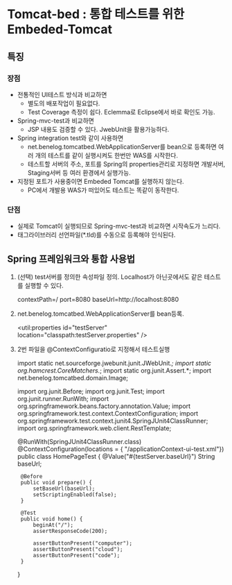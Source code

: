 # Tomcat-bed : 통합 테스트를 위한 Embeded-Tomcat

## 특징
### 장점
- 전통적인 UI테스트 방식과 비교하면
    - 별도의 배포작업이 필요없다.
    - Test Coverage 측정이 쉽다. Eclemma로 Eclipse에서 바로 확인도 가능.
- Spring-mvc-test과 비교하면
    - JSP 내용도 검증할 수 있다. JwebUnit을 활용가능하다.
- Spring integration test와 같이 사용하면
    - net.benelog.tomcatbed.WebApplicationServer를 bean으로 등록하면 여러 개의 테스트를 같이 실행시켜도 한번만 WAS를 시작한다.
    - 테스트할 서버의 주소, 포트를 Spring의 properties관리로 지정하면 개발서버, Staging서버 등 여러 환경에서 실행가능.
- 지정된 포트가 사용중이면 Embeded Tomcat를 실행하지 않는다.
    - PC에서 개발용 WAS가 떠있어도 테스트는 똑같이 동작한다.

### 단점
- 실제로  Tomcat이 실행되므로 Spring-mvc-test과 비교하면 시작속도가 느리다.
- 태그라이브러리 선언파일(*.tld)를 수동으로 등록해야 인식된다.

## Spring 프레임워크와 통합 사용법
1. (선택) test서버를 정의한 속성파일 정의. Localhost가 아닌곳에서도 같은 테스트를 실행할 수 있다.

    contextPath=/
    port=8080
    baseUrl=http://localhost:8080

2. net.benelog.tomcatbed.WebApplicationServer를 bean등록. 

    <util:properties id="testServer" location="classpath:testServer.properties" />
    
    <bean id="was" class="net.benelog.tomcatbed.WebApplicationServer"
    	c:contextPath="#{testServer.contextPath}"
    	c:port="#{testServer.port}"
    	c:appBase="src/main"/>

3. 2번 파일을 @ContextConfiguratio로 지정해서  테스트실행

    import static net.sourceforge.jwebunit.junit.JWebUnit.*;
    import static org.hamcrest.CoreMatchers.*;
    import static org.junit.Assert.*;
    import net.benelog.tomcatbed.domain.Image;
    
    import org.junit.Before;
    import org.junit.Test;
    import org.junit.runner.RunWith;
    import org.springframework.beans.factory.annotation.Value;
    import org.springframework.test.context.ContextConfiguration;
    import org.springframework.test.context.junit4.SpringJUnit4ClassRunner;
    import org.springframework.web.client.RestTemplate;
    
    @RunWith(SpringJUnit4ClassRunner.class)
    @ContextConfiguration(locations = { "/applicationContext-ui-test.xml"})
    public class HomePageTest {
    	@Value("#{testServer.baseUrl}")
    	String baseUrl;
        
    	@Before
        public void prepare() {
    		setBaseUrl(baseUrl);
    		setScriptingEnabled(false);
        }
    
    	@Test
    	public void home() {
    		beginAt("/"); 
    		assertResponseCode(200);
    		
    		assertButtonPresent("computer");
    		assertButtonPresent("cloud");
    		assertButtonPresent("code");
    	}
    }